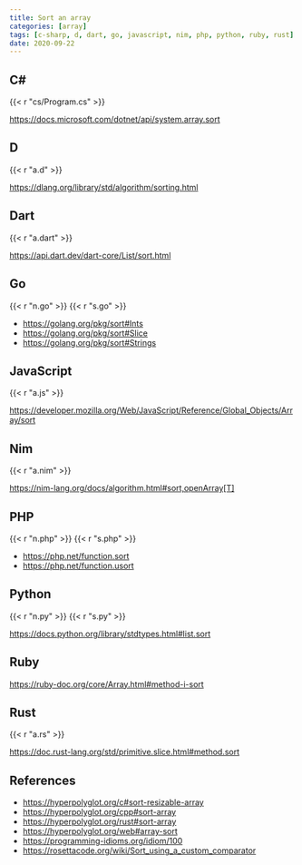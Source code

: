 ```yaml
---
title: Sort an array
categories: [array]
tags: [c-sharp, d, dart, go, javascript, nim, php, python, ruby, rust]
date: 2020-09-22
---
```


## C#

{{< r "cs/Program.cs" >}}

<https://docs.microsoft.com/dotnet/api/system.array.sort>

## D

{{< r "a.d" >}}

<https://dlang.org/library/std/algorithm/sorting.html>

## Dart

{{< r "a.dart" >}}

<https://api.dart.dev/dart-core/List/sort.html>

## Go

{{< r "n.go" >}}
{{< r "s.go" >}}

- <https://golang.org/pkg/sort#Ints>
- <https://golang.org/pkg/sort#Slice>
- <https://golang.org/pkg/sort#Strings>

## JavaScript

{{< r "a.js" >}}

<https://developer.mozilla.org/Web/JavaScript/Reference/Global_Objects/Array/sort>

## Nim

{{< r "a.nim" >}}

<https://nim-lang.org/docs/algorithm.html#sort,openArray[T]>

## PHP

{{< r "n.php" >}}
{{< r "s.php" >}}

- <https://php.net/function.sort>
- <https://php.net/function.usort>

## Python

{{< r "n.py" >}}
{{< r "s.py" >}}

<https://docs.python.org/library/stdtypes.html#list.sort>

## Ruby

<https://ruby-doc.org/core/Array.html#method-i-sort>

## Rust

{{< r "a.rs" >}}

<https://doc.rust-lang.org/std/primitive.slice.html#method.sort>

## References

- <https://hyperpolyglot.org/c#sort-resizable-array>
- <https://hyperpolyglot.org/cpp#sort-array>
- <https://hyperpolyglot.org/rust#sort-array>
- <https://hyperpolyglot.org/web#array-sort>
- <https://programming-idioms.org/idiom/100>
- <https://rosettacode.org/wiki/Sort_using_a_custom_comparator>
